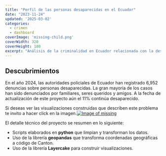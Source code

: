 ```yaml
---
title: "Perfil de las personas desaparecidas en el Ecuador"
date: "2023-11-24"
updated: '2025-03-02'
categories: 
  - crimen
  - dashboard
coverImage: 'missing-child.png'
coverWidth: 320
coverHeight: 180
excerpt: "Análisis de la criminalidad en Ecuador relacionada con la desaparición de personas"
---
```


## Descubrimientos

En el año 2024, las autoridades policiales de Ecuador han registrado 6,952 denuncias sobre personas desaparecidas. La gran mayoría de los casos han sido denunciados por familiares, seres queridos y amigos. A la fecha de actualización de este proyecto aún el 11% continúa desaparecido.

Si deseas ver las visualizaciones construidas que describen este problema te invito a hacer click en la imagen.[![Image of missing](/images/post_images/missing-child.png)](https://ccalobeto.github.io/missed-ec/)

El detalle técnico del proyecto se resumen en lo siguiente:
- Scripts elaborados en **python** que limpian y transforman los datos.
- Uso de la librería **geopandas** que transforma coordenadas geográficas a código de Canton.
- Uso de la librería **Layercake** para construir visualizaciones.

